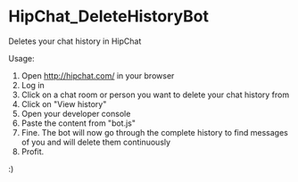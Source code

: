 # HipChat_DeleteHistoryBot
Deletes your chat history in HipChat

Usage:

1. Open http://hipchat.com/ in your browser
2. Log in
3. Click on a chat room or person you want to delete your chat history from
4. Click on "View history"
5. Open your developer console
6. Paste the content from "bot.js"
7. Fine. The bot will now go through the complete history to find messages of you and will delete them continuously
8. Profit.

:)
